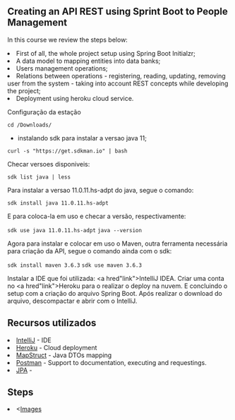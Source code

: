 ## Creating an API REST using Sprint Boot to People Management

In this course we review the steps below:

<li>First of all, the whole project setup using Spring Boot Initialzr;
<li>A data model to mapping entities into data banks;
<li> Users management operations; 
<li> Relations between operations - registering, reading, updating, removing user from the system - taking into account REST concepts while developing the project;
<li> Deployment using heroku cloud service.

Configuração da estação

`cd /Downloads/`

- instalando sdk para instalar a versao java 11;

`curl -s "https://get.sdkman.io" | bash`

Checar versoes disponiveis: 

`sdk list java | less`

Para instalar a versao 11.0.11.hs-adpt do java, segue o comando:

`sdk install java 11.0.11.hs-adpt`

E para coloca-la em uso e checar a versão, respectivamente:

`sdk use java 11.0.11.hs-adpt`
`java --version`

Agora para instalar e colocar em uso o Maven, outra ferramenta necessária para criação da API, segue o comando ainda com o sdk:

`sdk install maven 3.6.3`
`sdk use maven 3.6.3`

Instalar a IDE que foi utilizada: <a hred"link">IntelliJ IDEA</a>. Criar uma conta no <a hred"link">Heroku </a> para o realizar o deploy na nuvem. E concluindo o setup com a criação do arquivo Spring Boot. Após realizar o download do arquivo, descompactar e abrir com o IntelliJ.

## Recursos utilizados
<li><a href="https://intellij-support.jetbrains.com/hc/en-us">IntelliJ</a> - IDE
<li><a href="https://herokuapp.com/">Heroku</a> - Cloud deployment
<li><a href="https://mapstruct.org/">MapStruct</a> - Java DTOs mapping
<li><a href="https://www.postman.com/">Postman</a> - Support to documentation, executing and requestings.
<li><a href="https://www.oracle.com/java/technologies/persistence-jsp.html">JPA</a> - 


## Steps

<li><<a href="">Images</a>